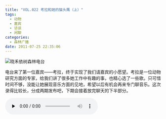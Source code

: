 ```yaml
---
title: "VOL.022 考拉和她的猫头鹰（上）"
tags:
  - 动物
  - 嘉宾
  - 访谈
  - 闲聊
categories:
  - 森林广播
date: 2011-07-25 22:35:06
---
```


![晓禾依树森林电台](../../../images/radiocover/radio_022.jpg) 

电台来了第一位嘉宾——考拉，终于实现了我们请嘉宾的小愿望。考拉是一位动物研究方面的专家，给我们讲了很多她工作中有趣的事，也精心选了一些歌。只可惜时间不够，没能让她展现音乐方面的见地，希望以后有机会再来专门聊音乐。这次录得比较长，分成两期发布吧，下期会接着放完聊天的下半部分。   

<audio id="audio" controls="" preload="none">
  <source id="mp3" src="http://www.coletree.com/radio/coletree_radio_022.mp3">
</audio>